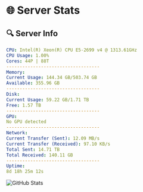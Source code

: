 # 🌐 Server Stats
## 🔍 Server Info
```yaml
CPU: Intel(R) Xeon(R) CPU E5-2699 v4 @ 1313.61GHz
CPU Usage: 1.00%
Cores: 44P | 88T
-----------------------------------
Memory:
Current Usage: 144.34 GB/503.74 GB
Available: 355.96 GB
-----------------------------------
Disk:
Current Usage: 59.22 GB/1.71 TB
Free: 1.57 TB
-----------------------------------
GPU:
No GPU detected
-----------------------------------
Network:
Current Transfer (Sent): 12.09 MB/s
Current Transfer (Received): 97.10 KB/s
Total Sent: 14.71 TB
Total Received: 140.11 GB
-----------------------------------
Uptime:
8d 18h 25m 12s
```
![GitHub Stats](https://img.shields.io/badge/Updated-2025-03-16_15:48:01-blue)